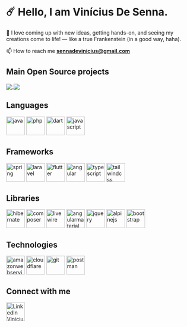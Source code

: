 # ☄️ Hello, I am Vinícius De Senna.

💙 I love coming up with new ideas, getting hands-on, and seeing my creations come to life! — like a true Frankenstein (in a good way, haha).

📫 How to reach me **sennadevinicius@gmail.com**

## Main Open Source projects
<a href="https://github.com/ViniciusDeSenna/asaas-sdk-java">
  <img align="center" src="https://github-readme-stats.vercel.app/api/pin/?username=ViniciusDeSenna&repo=asaas-sdk-java&theme=tokyonight&hide_border=true" />
</a>
<a href="https://github.com/ViniciusDeSenna/ailos-sdk-php">
  <img align="center" src="https://github-readme-stats.vercel.app/api/pin/?username=ViniciusDeSenna&repo=ailos-sdk-php&theme=tokyonight&hide_border=true" />
</a>

## Languages
<div>
  <img height="50" alt="java" src="https://cdn.jsdelivr.net/gh/devicons/devicon@latest/icons/java/java-original.svg" />
  <img height="50" alt="php" src="https://cdn.jsdelivr.net/gh/devicons/devicon@latest/icons/php/php-original.svg" />
  <img height="50" alt="dart" src="https://cdn.jsdelivr.net/gh/devicons/devicon@latest/icons/dart/dart-original.svg" />
  <img height="50" alt="javascript" src="https://cdn.jsdelivr.net/gh/devicons/devicon@latest/icons/javascript/javascript-original.svg" />
</div>

## Frameworks
<div>
  <img height="50" alt="spring" src="https://cdn.jsdelivr.net/gh/devicons/devicon@latest/icons/spring/spring-original.svg" />
  <img height="50" alt="laravel" src="https://cdn.jsdelivr.net/gh/devicons/devicon@latest/icons/laravel/laravel-original.svg" />
  <img height="50" alt="flutter" src="https://cdn.jsdelivr.net/gh/devicons/devicon@latest/icons/flutter/flutter-original.svg" />
  <img height="50" alt="angular" src="https://cdn.jsdelivr.net/gh/devicons/devicon@latest/icons/angular/angular-original.svg" />
  <img height="50" alt="typescript" src="https://cdn.jsdelivr.net/gh/devicons/devicon@latest/icons/typescript/typescript-original.svg" />
  <img height="50" alt="tailwindcss" src="https://cdn.jsdelivr.net/gh/devicons/devicon@latest/icons/tailwindcss/tailwindcss-original.svg" />
</div>

## Libraries
<div>
  <img height="50" alt="hibernate" src="https://cdn.jsdelivr.net/gh/devicons/devicon@latest/icons/hibernate/hibernate-original.svg" />
  <img height="50" alt="composer" src="https://cdn.jsdelivr.net/gh/devicons/devicon@latest/icons/composer/composer-original.svg" />
  <img height="50" alt="livewire" src="https://cdn.jsdelivr.net/gh/devicons/devicon@latest/icons/livewire/livewire-original.svg" />
  <img height="50" alt="angularmaterial" src="https://cdn.jsdelivr.net/gh/devicons/devicon@latest/icons/angularmaterial/angularmaterial-original.svg" />
  <img height="50" alt="jquery" src="https://cdn.jsdelivr.net/gh/devicons/devicon@latest/icons/jquery/jquery-original.svg" />
  <img height="50" alt="alpinejs" src="https://cdn.jsdelivr.net/gh/devicons/devicon@latest/icons/alpinejs/alpinejs-original.svg" />
  <img height="50" alt="bootstrap" src="https://cdn.jsdelivr.net/gh/devicons/devicon@latest/icons/bootstrap/bootstrap-original.svg" />
</div>


## Technologies
<div>
  <img height="50" alt="amazonwebservices" src="https://cdn.jsdelivr.net/gh/devicons/devicon@latest/icons/amazonwebservices/amazonwebservices-original-wordmark.svg" />
  <img height="50" alt="cloudflare" src="https://cdn.jsdelivr.net/gh/devicons/devicon@latest/icons/cloudflare/cloudflare-original.svg" />
  <img height="50" alt="git" src="https://cdn.jsdelivr.net/gh/devicons/devicon@latest/icons/git/git-original.svg" />
  <img height="50" alt="postman" src="https://cdn.jsdelivr.net/gh/devicons/devicon@latest/icons/postman/postman-original.svg" />
</div>


## Connect with me
<a href="https://linkedin.com/in/vinicius-de-senna" target="blank">
   <img height="50" alt="LinkedIn Vinícius de Senna" src="https://cdn.jsdelivr.net/gh/devicons/devicon@latest/icons/linkedin/linkedin-original.svg"/>
</a>
